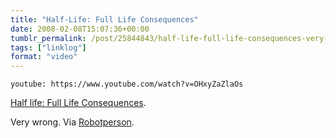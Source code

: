 ```yaml
---
title: "Half-Life: Full Life Consequences"
date: 2008-02-08T15:07:36+00:00
tumblr_permalink: /post/25844843/half-life-full-life-consequences-very-wrong-via
tags: ["linklog"]
format: "video"
---
```


`youtube: https://www.youtube.com/watch?v=OHxyZaZlaOs`

[Half life: Full Life Consequences][1].

Very wrong. Via [Robotperson][2].

[1]: https://www.youtube.com/watch?v=OHxyZaZlaOs
[2]: http://robotperson.com/archives/2008/01/18/visual-hierarchy/
